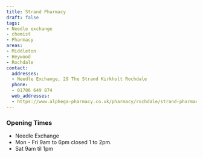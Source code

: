 ```yaml
---
title: Strand Pharmacy
draft: false
tags:
- Needle exchange
- chemist
- Pharmacy
areas:
- Middleton
- Heywood
- Rochdale
contact:
  addresses:
  - Needle Exchange, 29 The Strand Kirkholt Rochdale
  phone:
  - 01706 649 874
  web_addresses:
  - https://www.alphega-pharmacy.co.uk/pharmacy/rochdale/strand-pharmacy 
---
```


### Opening Times
* Needle Exchange   
* Mon - Fri 9am to 6pm   closed 1 to 2pm.   
* Sat 9am til 1pm
